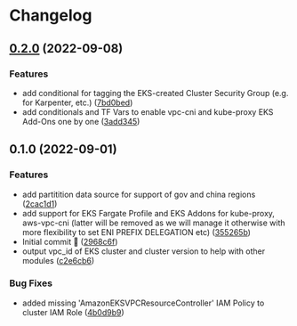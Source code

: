# Changelog

## [0.2.0](https://github.com/ventx/terraform-aws-stackx-cluster/compare/v0.1.0...v0.2.0) (2022-09-08)


### Features

* add conditional for tagging the EKS-created Cluster Security Group (e.g. for Karpenter, etc.) ([7bd0bed](https://github.com/ventx/terraform-aws-stackx-cluster/commit/7bd0bed0ab8f755e2bf8980dbc0caa379627a280))
* add conditionals and TF Vars to enable vpc-cni and kube-proxy EKS Add-Ons one by one ([3add345](https://github.com/ventx/terraform-aws-stackx-cluster/commit/3add345c0115342930856286121325682c4aff20))

## 0.1.0 (2022-09-01)


### Features

* add partitition data source for support of gov and china regions ([2cac1d1](https://github.com/ventx/terraform-aws-stackx-cluster/commit/2cac1d159d897a26e27440647113427016525824))
* add support for EKS Fargate Profile and EKS Addons for kube-proxy, aws-vpc-cni (latter will be removed as we will manage it otherwise with more flexibility to set ENI PREFIX DELEGATION etc) ([355265b](https://github.com/ventx/terraform-aws-stackx-cluster/commit/355265b6bd0d6976adbef0d652d29c71ab078083))
* Initial commit 🚀 ([2968c6f](https://github.com/ventx/terraform-aws-stackx-cluster/commit/2968c6f5c1eb126cb93692757fd7b2e95267e267))
* output vpc_id of EKS cluster and cluster version to help with other modules ([c2e6cb6](https://github.com/ventx/terraform-aws-stackx-cluster/commit/c2e6cb6f06adeecc9f660a43727d27054f074e60))


### Bug Fixes

* added missing 'AmazonEKSVPCResourceController' IAM Policy to cluster IAM Role ([4b0d9b9](https://github.com/ventx/terraform-aws-stackx-cluster/commit/4b0d9b9f1c9710e8783ebcf2b5756459e5ad0875))
